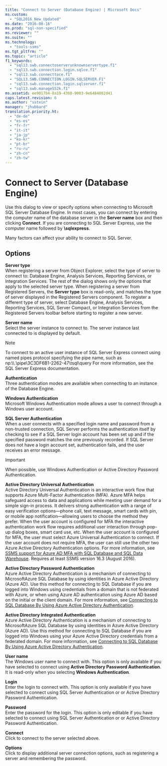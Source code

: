 ```yaml
---
title: "Connect to Server (Database Engine) | Microsoft Docs"
ms.custom: 
  - "SQL2016_New_Updated"
ms.date: "2016-08-16"
ms.prod: "sql-non-specified"
ms.reviewer: ""
ms.suite: ""
ms.technology: 
  - "tools-ssms"
ms.tgt_pltfrm: ""
ms.topic: "article"
f1_keywords: 
  - "sql13.swb.connectoserverunknownservertype.f1"
  - "sql13.swb.connection.login.sqlce.f1"
  - "sql13.swb.connecttoce.f1"
  - "SQL13.SWB.CONNECTION.LOGIN.SQLSERVER.F1"
  - "sql13.swb.connection.login.sqlserver.f1"
  - "sql13.swb.manageSS2k.f1"
ms.assetid: ee9017b4-8a19-4360-9003-9e6484082d41
caps.latest.revision: 6
ms.author: "sstein"
manager: "jhubbard"
translation.priority.ht: 
  - "de-de"
  - "es-es"
  - "fr-fr"
  - "it-it"
  - "ja-jp"
  - "ko-kr"
  - "pt-br"
  - "ru-ru"
  - "zh-cn"
  - "zh-tw"
---
```

# Connect to Server (Database Engine)
Use this dialog to view or specify options when connecting to Microsoft SQL Server Database Engine. In most cases, you can connect by entering the computer name of the database server in the **Server name** box and then clicking **Connect**. If you are connecting to SQL Server Express, use the computer name followed by **\sqlexpress**.  
  
Many factors can affect your ability to connect to SQL Server.  
  
## Options  
**Server type**  
When registering a server from Object Explorer, select the type of server to connect to: Database Engine, Analysis Services, Reporting Services, or Integration Services. The rest of the dialog shows only the options that apply to the selected server type. When registering a server from Registered Servers, the **Server type** box is read-only, and matches the type of server displayed in the Registered Servers component. To register a different type of server, select Database Engine, Analysis Services, Reporting Services, SQL Server Compact, or Integration Services from the Registered Servers toolbar before starting to register a new server.  
  
**Server name**  
Select the server instance to connect to. The server instance last connected to is displayed by default.  
  
> [!NOTE]  
> To connect to an active user instance of SQL Server Express connect using named pipes protocol specifying the pipe name, such as np:\\\\.\pipe\3C3DF6B1-2262-47\tsql\query For more information, see the SQL Server Express documentation.  
  
**Authentication**  
Three authentication modes are available when connecting to an instance of the Database Engine.  
  
**Windows Authentication**  
Microsoft Windows Authentication mode allows a user to connect through a Windows user account.  
  
**SQL Server Authentication**  
When a user connects with a specified login name and password from a non-trusted connection, SQL Server performs the authentication itself by checking to see if a SQL Server login account has been set up and if the specified password matches the one previously recorded. If SQL Server does not have a login account set, authentication fails, and the user receives an error message.  
  
> [!IMPORTANT]  
> When possible, use Windows Authentication or Active Directory Password Authentication.  
  
**Active Directory Universal Authentication**  
Active Directory Universal Authentication is an interactive work flow that supports Azure Multi-Factor Authentication (MFA). Azure MFA helps safeguard access to data and applications while meeting user demand for a simple sign-in process. It delivers strong authentication with a range of easy verification options—phone call, text message, smart cards with pin, or mobile app notification—allowing users to choose the method they prefer. When the user account is configured for MFA the interactive authentication work flow requires additional user interaction through pop-up dialog boxes, smart card use, etc. When the user account is configured for MFA, the user must select Azure Universal Authentication to connect. If the user account does not require MFA, the user can still use the other two Azure Active Directory Authentication options. For more information, see [SSMS support for Azure AD MFA with SQL Database and SQL Data Warehouse](https://azure.microsoft.com/documentation/articles/sql-database-ssms-mfa-authentication/). Requires at least SSMS version 16.3 (August 2016).

**Active Directory Password Authentication**  
Azure Active Directory Authentication is a mechanism of connecting to MicrosoftAzure SQL Database by using identities in Azure Active Directory (Azure AD).  Use this method for connecting to SQL Database if you are logged into Windows using credentials from a domain that is not federated with Azure, or when using Azure AD authentication using Azure AD based on the initial or the client domain. For more information, see [Connecting to SQL Database By Using Azure Active Directory Authentication](https://azure.microsoft.com/documentation/articles/sql-database-aad-authentication/).  
  
**Active Directory Integrated Authentication**  
Azure Active Directory Authentication is a mechanism of connecting to MicrosoftAzure SQL Database by using identities in Azure Active Directory (Azure AD). Use this method for connecting to SQL Database if you are logged into Windows using your Azure Active Directory credentials from a federated domain. For more information, see [Connecting to SQL Database By Using Azure Active Directory Authentication](https://azure.microsoft.com/documentation/articles/sql-database-aad-authentication/).  
  
**User name**  
The Windows user name to connect with. This option is only available if you have selected to connect using **Active Directory Password Authentication**. It is read-only when you selecting **Windows Authentication**.  
  
**Login**  
Enter the login to connect with. This option is only available if you have selected to connect using SQL Server Authentication or or Active Directory Password Authentication.  
  
**Password**  
Enter the password for the login. This option is only editable if you have selected to connect using SQL Server Authentication or or Active Directory Password Authentication.  
  
**Connect**  
Click to connect to the server selected above.  
  
**Options**  
Click to display additional server connection options, such as registering a server and remembering the password.  
  

